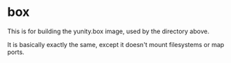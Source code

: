 # box

This is for building the yunity.box image, used by the directory above.

It is basically exactly the same, except it doesn't mount filesystems or map ports.
